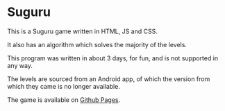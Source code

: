 # Suguru

This is a Suguru game written in HTML, JS and CSS.

It also has an algorithm which solves the majority of the levels. 

This program was written in about 3 days, for fun, and is not supported in any way. 

The levels are sourced from an Android app, of which the version from which they came is no longer available.

The game is available on [Github Pages](https://foxite.github.io/suguru/suguru.html).
